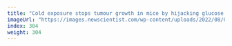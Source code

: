 ```yaml
---
title: "Cold exposure stops tumour growth in mice by hijacking glucose stores"
imageUrl: "https://images.newscientist.com/wp-content/uploads/2022/08/03145934/SEI_117717165.jpg?width=600"
index: 304
weight: 304
---
```

